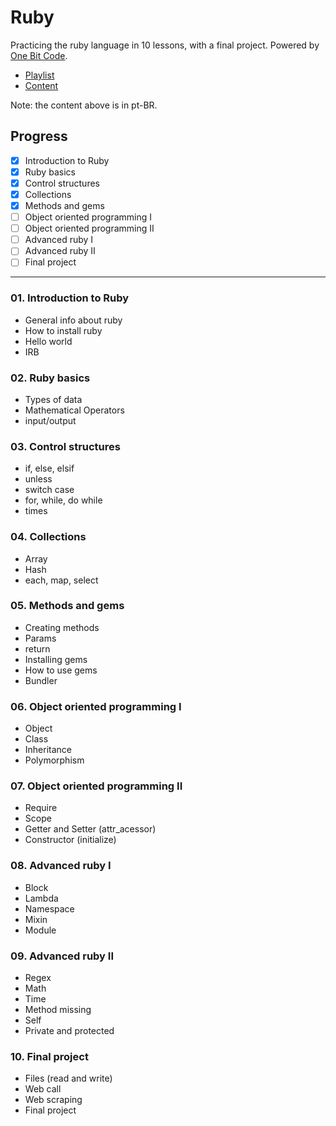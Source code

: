 # Ruby

Practicing the ruby language in 10 lessons, with a final project. Powered by [One Bit Code](https://onebitcode.com/).

- [Playlist](https://www.youtube.com/playlist?list=PLdDT8if5attEOcQGPHLNIfnSFiJHhGDOZ)
- [Content](https://onebitcode.com/course/ruby-puro/)

Note: the content above is in pt-BR.

## Progress

- [x] Introduction to Ruby
- [x] Ruby basics
- [x] Control structures
- [x] Collections
- [x] Methods and gems
- [ ] Object oriented programming I
- [ ] Object oriented programming II
- [ ] Advanced ruby I
- [ ] Advanced ruby II
- [ ] Final project

---

### 01. Introduction to Ruby
- General info about ruby
- How to install ruby
- Hello world
- IRB

### 02. Ruby basics
- Types of data
- Mathematical Operators
- input/output

### 03. Control structures
- if, else, elsif
- unless
- switch case
- for, while, do while
- times

### 04. Collections
- Array
- Hash
- each, map, select

### 05. Methods and gems
- Creating methods
- Params
- return
- Installing gems
- How to use gems
- Bundler

### 06. Object oriented programming I
- Object
- Class
- Inheritance
- Polymorphism

### 07. Object oriented programming II
- Require
- Scope
- Getter and Setter (attr_acessor)
- Constructor (initialize)

### 08. Advanced ruby I
- Block
- Lambda
- Namespace
- Mixin
- Module

### 09. Advanced ruby II
- Regex
- Math
- Time
- Method missing
- Self
- Private and protected

### 10. Final project
- Files (read and write)
- Web call
- Web scraping
- Final project